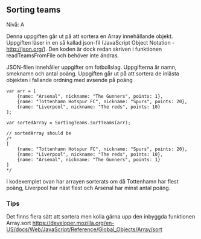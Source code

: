 ## Sorting teams
Nivå: A

Denna uppgiften går ut på att sortera en Array innehållande objekt.
Uppgiften läser in en så kallad json-fil (JavaScript Object Notation - http://json.org/).
Den koden är dock redan skriven i funktionen readTeamsFromFile och behöver inte ändras.

JSON-filen innehåller uppgifter om fotbollslag. Uppgifterna är namn, smeknamn och antal poäng. Uppgiften går ut
på att sortera de inlästa objekten i fallande ordning med avsende på poäng

```
var arr = [
    {name: "Arsenal", nickname: "The Gunners", points: 1},
    {name: "Tottenhamn Hotspur FC", nickname: "Spurs", points: 20},
    {name: "Liverpool", nickname: "The reds", points: 10}
];

var sortedArray = SortingTeams.sortTeams(arr);

// sortedArray should be
/*
[
    {name: "Tottenhamn Hotspur FC", nickname: "Spurs", points: 20},
    {name: "Liverpool", nickname: "The reds", points: 10},
    {name: "Arsenal", nickname: "The Gunners", points: 1}
]
*/
```
I kodexemplet ovan har arrayen sorterats om då Tottenhamn har flest poäng,
Liverpool har näst flest och Arsenal har minst antal poäng.

### Tips
Det finns flera sätt att sortera men kolla gärna upp den inbyggda funktionen Array.sort
https://developer.mozilla.org/en-US/docs/Web/JavaScript/Reference/Global_Objects/Array/sort
